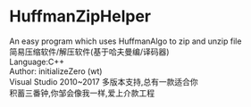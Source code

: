 # HuffmanZipHelper
An easy program which uses HuffmanAlgo to zip and unzip file <br>
简易压缩软件/解压软件(基于哈夫曼编/译码器) <br>
Language:C++ <br>
Author: initializeZero (wt)<br>
Visual Studio 2010~2017 多版本支持,总有一款适合你 <br>
积蓄三番钟,你邹会像我一样,爱上介款工程
